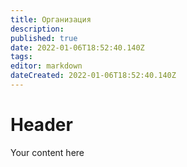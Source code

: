 ```yaml
---
title: Организация
description: 
published: true
date: 2022-01-06T18:52:40.140Z
tags: 
editor: markdown
dateCreated: 2022-01-06T18:52:40.140Z
---
```


# Header
Your content here